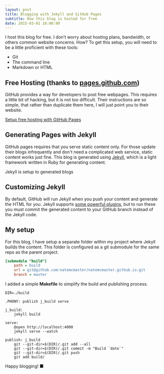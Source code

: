 ```yaml
---
layout: post
title: Blogging with Jekyll and GitHub Pages
subtitle: How this blog is hosted for free
date: 2015-03-01 16:00:00
---
```


I host this blog for free. I don’t worry about hosting plans, bandwidth, or others common website concerns. How? To get this setup, you will need to be a little proficient with these tools:

 - Git
 - The command line
 - Markdown or HTML

## Free Hosting (thanks to [pages.github.com](http://pages.github.com))

GitHub provides a way for developers to post free webpages. This requires a little bit of hacking, but it is not too difficult. Their instructions are so simple, that rather than duplicate them here, I will just point you to their website.

[Setup free hosting with GitHub Pages](https://pages.github.com/)

## Generating Pages with Jekyll
GitHub pages requires that you serve static content only. For those update their blogs infrequently and don't need a complicated web service, static content works just fine. This blog is generated using [Jekyll](http://jekyllrb.com/), which is a light framework written in Ruby for generating content.

Jekyll is setup to generated blogs

## Customizing Jekyll
By default, GitHub will run Jekyll when you push your content and generate the HTML for you. Jekyll supports [some powerful plugins](http://jekyllrb.com/docs/plugins/#available-plugins), but to run these you must commit the generated content to your GitHub branch instead of the Jekyll code.


## My setup
For this blog, I have setup a separate folder within my project where Jekyll builds the content. This folder is configured as a git submodule for the same repo as the parent project.

```ini
[submodule "build"]
    path = build
    url = git@github.com:natemcmaster/natemcmaster.github.io.git
    branch = master
```

I added a simple **Makefile** to simplify the build and publishing process.

```make
DIR=./build

.PHONY: publish j_build serve

j_build:
    jekyll build

serve:
    @open http://localhost:4000
    jekyll serve --watch

publish: j_build
    git --git-dir=$(DIR)/.git add --all
    git --git-dir=$(DIR)/.git commit -m "Build `date`"
    git --git-dir=$(DIR)/.git push
    git add build/
```

Happy blogging! ■
